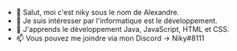 - 👋 Salut, moi c'est niky sous le nom de Alexandre.
- 👀 Je suis intéresser par l'informatique est le développement.
- 🌱 J'apprends le développement Java, JavaScript, HTML et CSS.
- 📫 Vous pouvez me joindre via mon Discord -> Niky#8111

<!---
HttpsNiky/HttpsNiky is a ✨ special ✨ repository because its `README.md` (this file) appears on your GitHub profile.
You can click the Preview link to take a look at your changes.
--->
